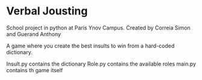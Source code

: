 # Verbal Jousting

School project in python at Paris Ynov Campus.
Created by Correia Simon and Guerand Anthony

A game where you create the best insults to win from a hard-coded dictionary.

Insult.py contains the dictionary
Role.py contains the available roles
main.py contains th game itself

